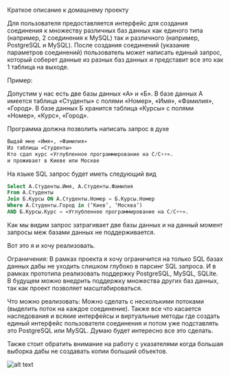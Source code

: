 Краткое описание к домашнему проекту

Для пользователя предоставляется интерфейс для создания соединения к множеству различных баз данных как единого типа (например, 2 соединения к MySQL) так и различного (например, PostgreSQL и MySQL). После создания соединений (указание параметров соединений) пользователь может написать единый запрос, который соберет данные из разных баз данных и представит все это как 1 таблица на выходе.

Пример:

Допустим у нас есть две базы данных «А» и «Б». В базе данных А имеется таблица «Студенты» с полями «Номер», «Имя», «Фамилия», «Город». В базе данных Б хранится таблица «Курсы» с полями «Номер», «Курс», «Город».

Программа должна позволить написать запрос в духе
```sql
Выдай мне «Имя», «Фамилия»
Из таблицы «Студенты»
Кто сдал курс «Углубленное программирование на C/C++».
и проживает в Киеве или Москве
```
На языке SQL запрос будет иметь следующий вид
```sql
Select A.Студенты.Имя, A.Студенты.Фамилия
From A.Студенты
Join Б.Курсы ON A.Студенты.Номер = Б.Курсы.Номер
Where A.Студенты.Город in (‘Киев’, ‘Москва’)
AND Б.Курсы.Курс = «Углубленное программирование на C/C++».
```
Как мы видим запрос затрагивает две базы данных и на данный момент запросы меж базами данных не поддерживается.

Вот это я и хочу реализовать.

Ограничения:
В рамках проекта я хочу ограничится на только SQL базах данных дабы не уходить слишком глубоко в парсинг SQL запроса. И в рамках прототипа реализовать поддержку PostgreSQL, MySQL, SQLite. В будущем можно внедрить поддержку множества других баз данных, так как проект позволяет масштабироваться.

Что можно реализовать:
Можно сделать с несколькими потоками (выделить поток на каждое соединение). Также все что касается наследования и всякие интерфейсы и виртуальные методы где создать единый интерфейс пользователя соединения и потом уже подставлять это PostgreSQL или MySQL. Думаю будет интересно все это сделать.

Также стоит обратить внимание на работу с указателями когда большая выборка дабы не создавать копии больший объектов. 


![alt text](https://github.com/kurbakov/project_z/blob/master/uml_class.png)
